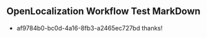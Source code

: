 ## OpenLocalization Workflow Test MarkDown
* af9784b0-bc0d-4a16-8fb3-a2465ec727bd thanks!

<!--HONumber=Jul16_HO2-->


